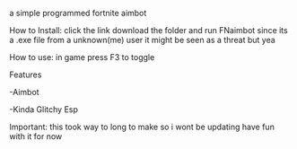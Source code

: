 a simple programmed fortnite aimbot

How to Install: click the link download the folder and run FNaimbot since its a .exe file from a unknown(me) user it might be seen as a threat but yea



How to use: in game press F3 to toggle


Features 

-Aimbot

-Kinda Glitchy Esp


Important: this took way to long to make so i wont be updating have fun with it for now
